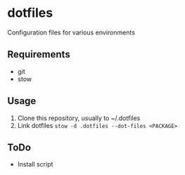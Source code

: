# dotfiles

Configuration files for various environments

## Requirements

* git
* stow

## Usage

1. Clone this repository, usually to ~/.dotfiles
2. Link dotfiles `stow -d .dotfiles --dot-files <PACKAGE>`

## ToDo

* Install script

